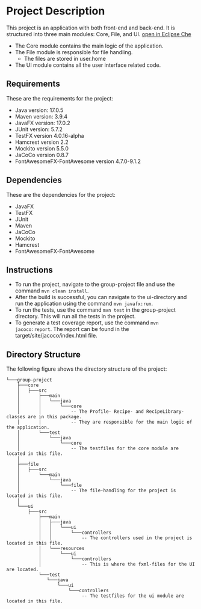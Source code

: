 # Project Description

This project is an application with both front-end and back-end. It is structured into three main modules: Core, File, and UI.
[open in Eclipse Che](https://che.stud.ntnu.no/#https://gitlab.stud.idi.ntnu.no/it1901/groups-2023/gr2304/gr2304?new)

- The Core module contains the main logic of the application.
- The File module is responsible for file handling.
  - The files are stored in user.home
- The UI module contains all the user interface related code.

## Requirements

These are the requirements for the project:

- Java version: 17.0.5
- Maven version: 3.9.4
- JavaFX version: 17.0.2
- JUnit version: 5.7.2
- TestFX version 4.0.16-alpha
- Hamcrest version 2.2
- Mockito version 5.5.0
- JaCoCo version 0.8.7
- FontAwesomeFX-FontAwesome version 4.7.0-9.1.2

## Dependencies

These are the dependencies for the project:

- JavaFX
- TestFX
- JUnit
- Maven
- JaCoCo
- Mockito
- Hamcrest
- FontAwesomeFX-FontAwesome

## Instructions

- To run the project, navigate to the group-project file and use the command `mvn clean install`.  
- After the build is successful, you can navigate to the ui-directory and run the application using the command `mvn javafx:run`.  
- To run the tests, use the command `mvn test` in the group-project directory. This will run all the tests in the project.  
- To generate a test coverage report, use the command `mvn jacoco:report`. The report can be found in the target/site/jacoco/index.html file.

## Directory Structure

The following figure shows the directory structure of the project:

    
```
└───group-project
    ├───core
    │   ├───src
    │       ├───main
    │       │   └───java
    │       │       └───core
    │       │           -- The Profile- Recipe- and RecipeLibrary-classes are in this package.            
    │       │           -- They are responsible for the main logic of the application.
    │       └───test
    │           └───java
    │               └───core 
    │                   -- The testfiles for the core module are located in this file.
    │   
    ├───file
    │   ├───src
    │       └───main
    │           └───java
    │               └───file
    │                   -- The file-handling for the project is located in this file.
    │   
    └───ui
        ├───src
            ├───main
            │   ├───java
            │   │   └───ui
            │   │       └───controllers
            │   │           -- The controllers used in the project is located in this file.
            │   └───resources
            │       └───ui
            │           └───controllers
            │               -- This is where the fxml-files for the UI are located.
            └───test
               └───java
                   └───ui
                       └───controllers
                            -- The testfiles for the ui module are located in this file.
                               


